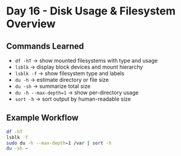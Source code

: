 # Day 16 - Disk Usage & Filesystem Overview

## Commands Learned
- `df -hT` -> show mounted filesystems with type and usage
- `lsblk` -> display block devices and mount hierarchy
- `lsblk -f` -> show filesystem type and labels
- `du -h` -> estimate directory or file size
- `du -sh` -> summarize total size
- `du -h --max-depth=1` -> show per-directory usage
- `sort -h` -> sort output by human-readable size


## Example Workflow
```bash
df -hT
lsblk -f
sudo du -h --max-depth=1 /var | sort -h
du -sh ~
```
